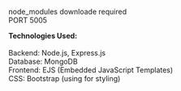 node_modules downloade required <br>
PORT 5005 <br>

<b>Technologies Used:</b>
<br>
<br>
Backend: Node.js, Express.js <br>
Database: MongoDB <br>
Frontend: EJS (Embedded JavaScript Templates) <br>
CSS: Bootstrap (using for styling)
<br>
<br>




